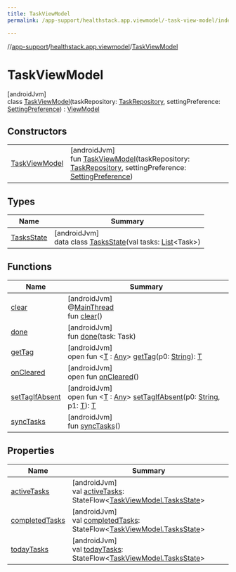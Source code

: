 ```yaml
---
title: TaskViewModel
permalink: /app-support/healthstack.app.viewmodel/-task-view-model/index.html

---
```

//[app-support](../../../index.html)/[healthstack.app.viewmodel](../index.html)/[TaskViewModel](index.html)



# TaskViewModel



[androidJvm]\
class [TaskViewModel](index.html)(taskRepository: [TaskRepository](../../healthstack.app.task.repository/-task-repository/index.html), settingPreference: [SettingPreference](../../healthstack.app.pref/-setting-preference/index.html)) : [ViewModel](https://developer.android.com/reference/kotlin/androidx/lifecycle/ViewModel.html)



## Constructors


| | |
|---|---|
| [TaskViewModel](-task-view-model.html) | [androidJvm]<br>fun [TaskViewModel](-task-view-model.html)(taskRepository: [TaskRepository](../../healthstack.app.task.repository/-task-repository/index.html), settingPreference: [SettingPreference](../../healthstack.app.pref/-setting-preference/index.html)) |


## Types


| Name | Summary |
|---|---|
| [TasksState](-tasks-state/index.html) | [androidJvm]<br>data class [TasksState](-tasks-state/index.html)(val tasks: [List](https://kotlinlang.org/api/latest/jvm/stdlib/kotlin.collections/-list/index.html)&lt;Task&gt;) |


## Functions


| Name | Summary |
|---|---|
| [clear](index.html#-1936886459%2FFunctions%2F-1544593023) | [androidJvm]<br>@[MainThread](https://developer.android.com/reference/kotlin/androidx/annotation/MainThread.html)<br>fun [clear](index.html#-1936886459%2FFunctions%2F-1544593023)() |
| [done](done.html) | [androidJvm]<br>fun [done](done.html)(task: Task) |
| [getTag](index.html#-215894976%2FFunctions%2F-1544593023) | [androidJvm]<br>open fun &lt;[T](index.html#-215894976%2FFunctions%2F-1544593023) : [Any](https://kotlinlang.org/api/latest/jvm/stdlib/kotlin/-any/index.html)&gt; [getTag](index.html#-215894976%2FFunctions%2F-1544593023)(p0: [String](https://kotlinlang.org/api/latest/jvm/stdlib/kotlin/-string/index.html)): [T](index.html#-215894976%2FFunctions%2F-1544593023) |
| [onCleared](index.html#-1930136507%2FFunctions%2F-1544593023) | [androidJvm]<br>open fun [onCleared](index.html#-1930136507%2FFunctions%2F-1544593023)() |
| [setTagIfAbsent](index.html#-1567230750%2FFunctions%2F-1544593023) | [androidJvm]<br>open fun &lt;[T](index.html#-1567230750%2FFunctions%2F-1544593023) : [Any](https://kotlinlang.org/api/latest/jvm/stdlib/kotlin/-any/index.html)&gt; [setTagIfAbsent](index.html#-1567230750%2FFunctions%2F-1544593023)(p0: [String](https://kotlinlang.org/api/latest/jvm/stdlib/kotlin/-string/index.html), p1: [T](index.html#-1567230750%2FFunctions%2F-1544593023)): [T](index.html#-1567230750%2FFunctions%2F-1544593023) |
| [syncTasks](sync-tasks.html) | [androidJvm]<br>fun [syncTasks](sync-tasks.html)() |


## Properties


| Name | Summary |
|---|---|
| [activeTasks](active-tasks.html) | [androidJvm]<br>val [activeTasks](active-tasks.html): StateFlow&lt;[TaskViewModel.TasksState](-tasks-state/index.html)&gt; |
| [completedTasks](completed-tasks.html) | [androidJvm]<br>val [completedTasks](completed-tasks.html): StateFlow&lt;[TaskViewModel.TasksState](-tasks-state/index.html)&gt; |
| [todayTasks](today-tasks.html) | [androidJvm]<br>val [todayTasks](today-tasks.html): StateFlow&lt;[TaskViewModel.TasksState](-tasks-state/index.html)&gt; |

